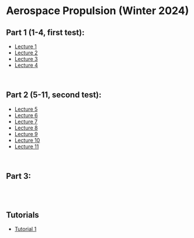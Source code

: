 # Aerospace Propulsion (Winter 2024)

## Part 1 (1-4, first test):
- [Lecture 1](./Lecture01.md)
- [Lecture 2](./Lecture02.md)
- [Lecture 3](./Lecture03.md)
- [Lecture 4](./Lecture04.md)

<br>

## Part 2 (5-11, second test):
- [Lecture 5](./Lecture05.md)
- [Lecture 6](./Lecture06.md)
- [Lecture 7](./Lecture07.md)
- [Lecture 8](./Lecture08.md)
- [Lecture 9](./Lecture09.md)
- [Lecture 10](./Lecture10.md)
- [Lecture 11](./Lecture11.md)

<br>

## Part 3:

<br>
<br>

## Tutorials

- [Tutorial 1](./Tutorial01.md)